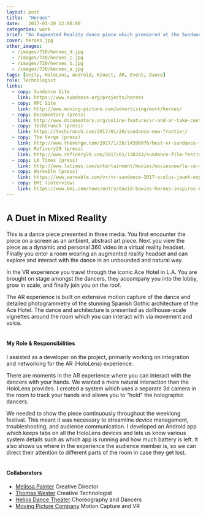 ```yaml
---
layout: post
title:  "Heroes"
date:   2017-01-20 12:00:00
categories: work
brief: "An Augmented Reality dance piece which premiered at the Sundance Film Festival as part of the New Frontiers program."
cover: heroes.jpg
other_images:
  - /images/720/heroes_d.jpg
  - /images/720/heroes_c.jpg
  - /images/720/heroes_b.jpg
  - /images/720/heroes_a.jpg
tags: [Unity, HoloLens, Android, Kinect, AR, Event, Dance]
role: Technologist
links:
  - copy: Sundance Site
    link: https://www.sundance.org/projects/heroes
  - copy: MPC Site
    link: http://www.moving-picture.com/advertising/work/heroes/
  - copy: Documentary (press)
    link: http://www.documentary.org/online-feature/vr-and-ar-take-center-stage-sundances-new-frontier
  - copy: TechCrunch (press)
    link: https://techcrunch.com/2017/01/20/sundance-new-frontier/
  - copy: The Verge (press)
    link: http://www.theverge.com/2017/1/26/14396976/best-vr-sundance-film-festival-2017
  - copy: Refinery29 (press)
    link: http://www.refinery29.com/2017/01/138243/sundance-film-festival-events-for-women-2017
  - copy: LA Times (press)
    link: http://www.latimes.com/entertainment/movies/moviesnow/la-ca-mn-vr-future-20170208-story.html
  - copy: Wareable (press)
    link: https://www.wareable.com/vr/vr-sundance-2017-oculus-jaunt-experiments-555
  - copy: BMI (interview)
    link: https://www.bmi.com/news/entry/david-bowies-heroes-inspires-quest-into-new-technologies-at-sundance-2017
---
```


<h1><small>A Duet in Mixed Reality</small></h1>

This is a dance piece presented in three media. You first encounter the piece on a screen as an ambient, abstract art piece. Next you view the piece as a dynamic and personal 360 video in a virtual reality headset. Finally you enter a room wearing an augmented reality headset and can explore and interact with the dance in an unbounded and natural way.

In the VR experience you travel through the iconic Ace Hotel in L.A. You are brought on stage amongst the dancers, they accompany you into the lobby, grow in scale, and finally join you on the roof.

The AR experience is built on extensive motion capture of the dance and detailed photogrammetry of the stunning Spanish Gothic architecture of the Ace Hotel. The dance and architecture is presented as dollhouse-scale vignettes around the room which you can interact with via movement and voice.
<br /><br />

#### My Role & Responsibilities
I assisted as a developer on the project, primarily working on integration and networking for the AR (HoloLens) experience.

There are moments in the AR experience where you can interact with the dancers with your hands. We wanted a more natural interaction than the HoloLens provides. I created a system which uses a separate 3d camera in the room to track your hands and allows you to "hold" the holographic dancers.

We needed to show the piece continuously throughout the weeklong festival. This meant it was necessary to streamline device management, troubleshooting, and audience communication. I developed an Android app which keeps tabs on all the HoloLens devices and lets us know various system details such as which app is running and how much battery is left. It also shows us where in the experience the audience member is, so we can direct their attention to different parts of the room in case they get lost.
<br /><br />

#### Collaborators
* [Melissa Painter][mp] Creative Director
* [Thomas Wester][tw] Creative Technologist
* [Helios Dance Theater][hdt] Choreography and Dancers
* [Moving Picture Company][mpc] Motion Capture and VR

[tw]: http://thomaswester.com/
[hdt]: http://heliosdancetheater.org/
[mp]: https://www.linkedin.com/in/melissa-painter-9baa5814
[mpc]: http://www.moving-picture.com/
